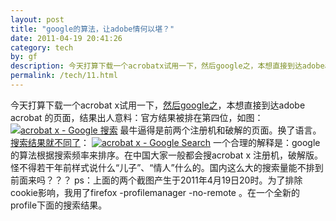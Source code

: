 ```yaml
---
layout: post
title: "google的算法，让adobe情何以堪？"
date: 2011-04-19 20:41:26
category: tech
by: gf
description: 今天打算下载一个acrobatx试用一下，然后google之，本想直接到达adobeacrobat的页面，结果出人意料：官方结果被排在第四位，如图：最牛逼得是前两个注册机和破解的页面。换了语
permalink: /tech/11.html
---
```

今天打算下载一个acrobat x试用一下，[然后google之][google]，本想直接到达adobe acrobat 的页面，结果出人意料：官方结果被排在第四位，如图： [![acrobat x - Google 搜索][acrobat x - Google]][acrobat x - Google _acrobat x - Google] 最牛逼得是前两个注册机和破解的页面。换了语言。[搜索结果就不同了][Link 1]： [![acrobat x - Google Search][]][acrobat x - Google Search 1] 一个合理的解释是：google的算法根据搜索频率来排序。在中国大家一般都会搜acrobat x 注册机，破解版。怪不得若干年前样式说什么“儿子”、“情人”什么的。国内这么大的搜索量能不排到前面来吗？？？ ps：上面的两个截图产生于2011年4月19日20时。为了排除cookie影响，我用了firefox -profilemanager -no-remote 。在一个全新的profile下面的搜索结果。


[google]: http://www.google.com.hk/search?hl=zh-CN&source=hp&biw=1440&bih=768&q=acrobat+x&aq=f&aqi=g-g8g2&aql=&oq=
[acrobat x - Google]: http://www.gfzj.us/wp-content/uploads/2011/04/acrobat-x-Google-搜索-300x279.png
[acrobat x - Google _acrobat x - Google]: http://www.gfzj.us/wp-content/uploads/2011/04/acrobat-x-Google-搜索.png
[Link 1]: http://www.google.com/#hl=en&sugexp=ldymls&xhr=t&q=acrobat+x&cp=9&pf=p&sclient=psy&source=hp&aq=0&aqi=&aql=&oq=acrobat+x&pbx=1&bav=on.2,or.r_gc.r_pw.&fp=d86f5b57a34b1a36
[acrobat x - Google Search]: http://www.gfzj.us/wp-content/uploads/2011/04/acrobat-x-Google-Search-300x270.png
[acrobat x - Google Search 1]: http://www.gfzj.us/wp-content/uploads/2011/04/acrobat-x-Google-Search.png